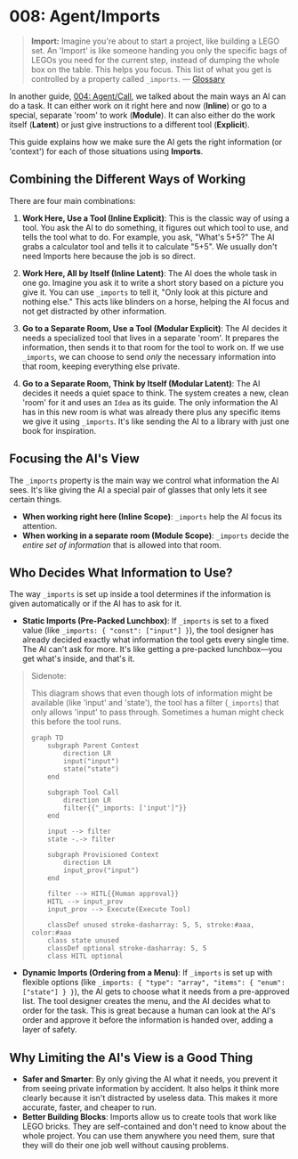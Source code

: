 # 008: Agent/Imports

> **Import:** Imagine you're about to start a project, like building a LEGO set. An 'Import' is like someone handing you only the specific bags of LEGOs you need for the current step, instead of dumping the whole box on the table. This helps you focus. This list of what you get is controlled by a property called `_imports`. — [Glossary](./000_glossary.md)

In another guide, [004: Agent/Call](./004_agent_call.md), we talked about the main ways an AI can do a task. It can either work on it right here and now (**Inline**) or go to a special, separate 'room' to work (**Module**). It can also either do the work itself (**Latent**) or just give instructions to a different tool (**Explicit**). 

This guide explains how we make sure the AI gets the right information (or 'context') for each of those situations using **Imports**.

## Combining the Different Ways of Working

There are four main combinations:

1.  **Work Here, Use a Tool (Inline Explicit)**: This is the classic way of using a tool. You ask the AI to do something, it figures out which tool to use, and tells the tool what to do. For example, you ask, "What's 5+5?" The AI grabs a calculator tool and tells it to calculate "5+5". We usually don't need Imports here because the job is so direct.

2.  **Work Here, All by Itself (Inline Latent)**: The AI does the whole task in one go. Imagine you ask it to write a short story based on a picture you give it. You can use `_imports` to tell it, "Only look at this picture and nothing else." This acts like blinders on a horse, helping the AI focus and not get distracted by other information.

3.  **Go to a Separate Room, Use a Tool (Modular Explicit)**: The AI decides it needs a specialized tool that lives in a separate 'room'. It prepares the information, then sends it to that room for the tool to work on. If we use `_imports`, we can choose to send *only* the necessary information into that room, keeping everything else private.

4.  **Go to a Separate Room, Think by Itself (Modular Latent)**: The AI decides it needs a quiet space to think. The system creates a new, clean 'room' for it and uses an `Idea` as its guide. The only information the AI has in this new room is what was already there plus any specific items we give it using `_imports`. It's like sending the AI to a library with just one book for inspiration.

## Focusing the AI's View

The `_imports` property is the main way we control what information the AI sees. It's like giving the AI a special pair of glasses that only lets it see certain things.

-   **When working right here (Inline Scope)**: `_imports` help the AI focus its attention.
-   **When working in a separate room (Module Scope)**: `_imports` decide the *entire set of information* that is allowed into that room.

## Who Decides What Information to Use?

The way `_imports` is set up inside a tool determines if the information is given automatically or if the AI has to ask for it.

-   **Static Imports (Pre-Packed Lunchbox)**: If `_imports` is set to a fixed value (like `_imports: { "const": ["input"] }`), the tool designer has already decided exactly what information the tool gets every single time. The AI can't ask for more. It's like getting a pre-packed lunchbox—you get what's inside, and that's it.

> Sidenote:
>
> This diagram shows that even though lots of information might be available (like 'input' and 'state'), the tool has a filter (`_imports`) that only allows 'input' to pass through. Sometimes a human might check this before the tool runs.
>
> ```mermaid
> graph TD
>     subgraph Parent Context
>         direction LR
>         input("input")
>         state("state")
>     end
>
>     subgraph Tool Call
>         direction LR
>         filter{{"_imports: ['input']"}}
>     end
>
>     input --> filter
>     state -.-> filter
>
>     subgraph Provisioned Context
>         direction LR
>         input_prov("input")
>     end
>
>     filter --> HITL{{Human approval}}
>     HITL --> input_prov
>     input_prov --> Execute(Execute Tool)
>
>     classDef unused stroke-dasharray: 5, 5, stroke:#aaa, color:#aaa
>     class state unused
>     classDef optional stroke-dasharray: 5, 5
>     class HITL optional
> ```

-   **Dynamic Imports (Ordering from a Menu)**: If `_imports` is set up with flexible options (like `_imports: { "type": "array", "items": { "enum": ["state"] } }`), the AI gets to choose what it needs from a pre-approved list. The tool designer creates the menu, and the AI decides what to order for the task. This is great because a human can look at the AI's order and approve it before the information is handed over, adding a layer of safety.

## Why Limiting the AI's View is a Good Thing

-   **Safer and Smarter**: By only giving the AI what it needs, you prevent it from seeing private information by accident. It also helps it think more clearly because it isn't distracted by useless data. This makes it more accurate, faster, and cheaper to run.
-   **Better Building Blocks**: Imports allow us to create tools that work like LEGO bricks. They are self-contained and don't need to know about the whole project. You can use them anywhere you need them, sure that they will do their one job well without causing problems.
